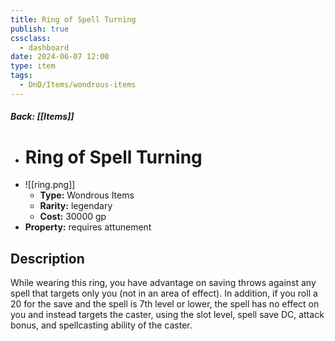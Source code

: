```yaml
---
title: Ring of Spell Turning
publish: true
cssclass:
  - dashboard
date: 2024-06-07 12:00
type: item
tags:
  - DnD/Items/wondrous-items
---
```


##### Back: [[Items]]

- # Ring of Spell Turning
- ![[ring.png]]
    - **Type:** Wondrous Items
    - **Rarity:** legendary
    - **Cost:** 30000 gp
- **Property:** requires attunement



## Description 

While wearing this ring, you have advantage on saving throws against any spell that targets only you (not in an area of effect). In addition, if you roll a 20 for the save and the spell is 7th level or lower, the spell has no effect on you and instead targets the caster, using the slot level, spell save DC, attack bonus, and spellcasting ability of the caster.
